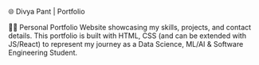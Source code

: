 🌐 Divya Pant | Portfolio

👩‍💻 Personal Portfolio Website showcasing my skills, projects, and contact details.
This portfolio is built with HTML, CSS (and can be extended with JS/React) to represent my journey as a Data Science, ML/AI & Software Engineering Student.
